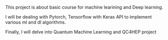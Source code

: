 This project is about basic course for machine learining and Deep learning.

I will be dealing with Pytorch, Tensorflow with Keras API to implement various ml and dl algorithms.

Finally, I will delve into Quantum Machine Learning and QC4HEP project
